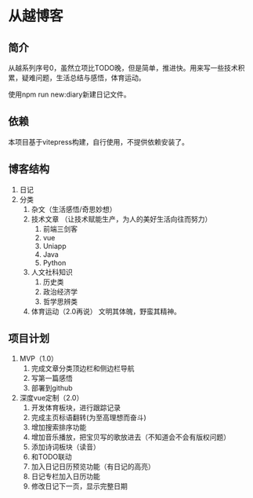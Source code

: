 # 从越博客

## 简介
从越系列序号0，虽然立项比TODO晚，但是简单，推进快。用来写一些技术积累，疑难问题，生活总结与感悟，体育运动。

使用npm run new:diary新建日记文件。

## 依赖
本项目基于vitepress构建，自行使用，不提供依赖安装了。

## 博客结构
1. 日记
2. 分类
   1. 杂文（生活感悟/奇思妙想）
   2. 技术文章 （让技术赋能生产，为人的美好生活向往而努力）
         1. 前端三剑客
         2. vue
         3. Uniapp
         4. Java
         5. Python
   3. 人文社科知识
         1. 历史类
         2. 政治经济学
         3. 哲学思辨类 
   4.  体育运动（2.0再说） 文明其体魄，野蛮其精神。

## 项目计划
1. MVP（1.0）
	1. 完成文章分类顶边栏和侧边栏导航
	2. 写第一篇感悟
	3. 部署到github
2. 深度vue定制（2.0）
	1. 开发体育板块，进行跟踪记录
	2. 完成主页标语翻转(为至高理想而奋斗)
	3. 增加搜索排序功能
	4. 增加音乐播放，把宝贝写的歌放进去（不知道会不会有版权问题）
	5. 添加诗词板块（读音）
	6. 和TODO联动
	7. 加入日记日历预览功能（有日记的高亮）
	8. 日记专栏加入日历功能
	9. 修改日记下一页，显示完整日期

